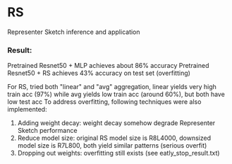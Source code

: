 # RS
Representer Sketch inference and application

### Result:

Pretrained Resnet50 + MLP achieves about 86% accuracy
Pretrained Resnet50 + RS achieves 43% accuracy on test set (overfitting)

For RS, tried both "linear" and "avg" aggregation, linear yields very high train acc (97%) while avg yields low train acc (around 60%), but both have low test acc
To address overfitting, following techniques were also implemented:

1. Adding weight decay: weight decay somehow degrade Representer Sketch performance 
2. Reduce model size: original RS model size is R8L4000, downsized model size is R7L800, both yield similar patterns (serious overfit)
3. Dropping out weights: overfitting still exists (see eatly_stop_result.txt)
